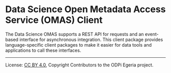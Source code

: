 <!-- SPDX-License-Identifier: CC-BY-4.0 -->
<!-- Copyright Contributors to the ODPi Egeria project. -->

# Data Science Open Metadata Access Service (OMAS) Client

The Data Science OMAS supports a REST API for requests and an event-based
interface for asynchronous integration.  This client
package provides language-specific client packages to make it easier
for data tools and applications to call these interfaces.

----
License: [CC BY 4.0](https://creativecommons.org/licenses/by/4.0/),
Copyright Contributors to the ODPi Egeria project.
